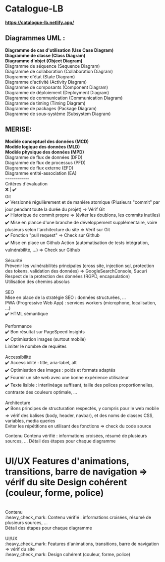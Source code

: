 # Catalogue-LB
<b>https://catalogue-lb.netlify.app/</b>
<h2>Diagrammes UML :</h2>

<b>Diagramme de cas d'utilisation (Use Case Diagram)</b><br>
<b>Diagramme de classe (Class Diagram)</b><br>
<b>Diagramme d'objet (Object Diagram)</b><br>
Diagramme de séquence (Sequence Diagram)<br>
Diagramme de collaboration (Collaboration Diagram)<br>
Diagramme d'état (State Diagram)<br>
Diagramme d'activité (Activity Diagram)<br>
Diagramme de composants (Component Diagram)<br>
Diagramme de déploiement (Deployment Diagram)<br>
Diagramme de communication (Communication Diagram)<br>
Diagramme de timing (Timing Diagram)<br>
Diagramme de packages (Package Diagram)<br>
Diagramme de sous-système (Subsystem Diagram)<br>

 <h2>MERISE: </h2>

<b>Modèle conceptuel des données (MCD)</b><br>
<b>Modèle logique des données (MLD)</b><br>
<b>Modèle physique des données (MPD)</b><br>
Diagramme de flux de données (DFD)<br>
Diagramme de flux de processus (PFD)<br>
Diagramme de flux externe (EFD)<br>
Diagramme entité-association (EA)<br>
------------<br>
Critères d'évaluation<br>   :x:  | :heavy_check_mark: 
<br>
Git<br>
:heavy_check_mark: Versionné régulièrement et de manière atomique (Plusieurs "commit" par jour pendant toute la durée du projet) => Vérif Git<br>
:heavy_check_mark: Historique de commit propre => (éviter les doublons, les commits inutiles)<br>
:heavy_check_mark: Mise en plance d'une branche de développement supplémentaire, voire plusieurs selon l'architecture du site => Vérif sur Git<br>
:heavy_check_mark: Fonction "pull request" => Check sur Github<br>
:heavy_check_mark: Mise en place un Github Action (automatisation de tests intégration, vulnérabilité, ...) => Check sur Github<br>
<br>
Sécurité<br>
Prévenir les vulnérabilités principales (cross site, injection sql, protection des tokens, validation des données) => GoogleSearchConsole, Sucuri<br>
Respect de la protection des données (RGPD, encapsulation)<br>
Utilisation des chemins absolus<br>
<br>
SEO<br>
Mise en place de la stratégie SEO : données structurées, ...<br>
PWA (Progressive Web App) : services workers (microphone, localisation, ...)<br>
:heavy_check_mark: HTML sémantique<br>
<br>
Performance<br>
:heavy_check_mark: Bon résultat sur PageSpeed Insights<br>
:heavy_check_mark: Optimisation images (surtout mobile)<br>
Limiter le nombre de requêtes<br>
<br>
Accessibilité<br>
:heavy_check_mark: Accessibilité : title, aria-label, alt<br>
:heavy_check_mark: Optimisation des images : poids et formats adaptés<br>
:heavy_check_mark: Fournir un site web avec une bonne expérience utilisateur<br>
:heavy_check_mark: Texte lisible : interlinéage suffisant, taille des polices proportionnelles, contraste des couleurs optimale, ...<br>
<br>
Architecture<br>
:heavy_check_mark: Bons principes de structuration respectés, y compris pour le web mobile => vérif des balises (body, header, navbar), et des noms de classes CSS, variables, media queries<br>
Eviter les répétitions en utilisant des fonctions => check du code source

Contenu
Contenu vérifié : informations croisées, résumé de plusieurs sources, ...
Détail des étapes pour chaque diagramme

UI/UX
Features d'animations, transitions, barre de navigation => vérif du site
Design cohérent (couleur, forme, police)
=======
<br>
Contenu<br>
:heavy_check_mark: Contenu vérifié : informations croisées, résumé de plusieurs sources, ...<br>
Détail des étapes pour chaque diagramme<br>
<br>
UI/UX<br>
:heavy_check_mark: Features d'animations, transitions, barre de navigation => vérif du site<br>
:heavy_check_mark: Design cohérent (couleur, forme, police)<br>


